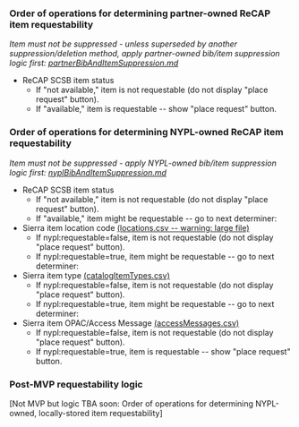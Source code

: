 ### Order of operations for determining partner-owned ReCAP item requestability

*Item must not be suppressed - unless superseded by another suppression/deletion method, apply partner-owned bib/item suppression logic first: [partnerBibAndItemSuppression.md](https://github.com/NYPL/nypl-core/blob/master/vocabularies/business%20logic/partnerBibAndItemSuppression.md)*

* ReCAP SCSB item status
  * If "not available," item is not requestable (do not display "place request" button).
  * If "available," item is requestable -- show "place request" button.
 
 
### Order of operations for determining NYPL-owned ReCAP item requestability

*Item must not be suppressed - apply NYPL-owned bib/item suppression logic first: [nyplBibAndItemSuppression.md](https://github.com/NYPL/nypl-core/blob/master/vocabularies/business%20logic/nyplBibAndItemSuppression.md)*

* ReCAP SCSB item status
  * If "not available," item is not requestable (do not display "place request" button).
  * If "available," item might be requestable -- go to next determiner:
* Sierra item location code [(locations.csv -- warning: large file)](https://github.com/NYPL/nypl-core/blob/master/vocabularies/csv/locations.csv)
  * If nypl:requestable=false, item is not requestable (do not display "place request" button).
  * If nypl:requestable=true, item might be requestable -- go to next determiner:
* Sierra item type [(catalogItemTypes.csv)](https://github.com/NYPL/nypl-core/blob/master/vocabularies/csv/catalogItemTypes.csv)
  * If nypl:requestable=false, item is not requestable (do not display "place request" button).
  * If nypl:requestable=true, item might be requestable -- go to next determiner:
* Sierra item OPAC/Access Message [(accessMessages.csv)](https://github.com/NYPL/nypl-core/blob/master/vocabularies/csv/accessMessages.csv)
  * If nypl:requestable=false, item is not requestable (do not display "place request" button).
  * If nypl:requestable=true, item is requestable -- show "place request" button.
 
 
### Post-MVP requestability logic

[Not MVP but logic TBA soon: Order of operations for determining NYPL-owned, locally-stored item requestability] 

